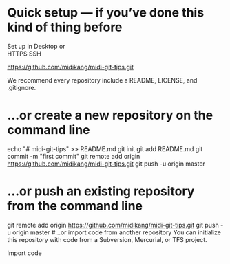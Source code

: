 # Quick setup — if you’ve done this kind of thing before
 Set up in Desktop	or	
 HTTPS
 SSH

https://github.com/midikang/midi-git-tips.git

We recommend every repository include a README, LICENSE, and .gitignore.
# …or create a new repository on the command line

echo "# midi-git-tips" >> README.md
git init
git add README.md
git commit -m "first commit"
git remote add origin https://github.com/midikang/midi-git-tips.git
git push -u origin master
# …or push an existing repository from the command line

git remote add origin https://github.com/midikang/midi-git-tips.git
git push -u origin master
#…or import code from another repository
You can initialize this repository with code from a Subversion, Mercurial, or TFS project.

Import code
